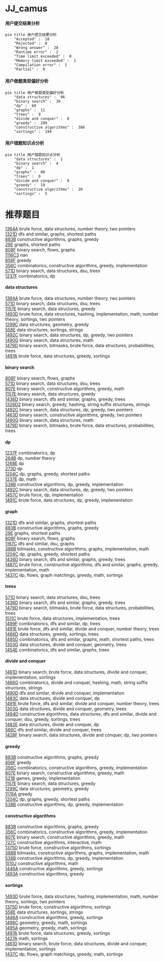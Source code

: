 # JJ_camus
<!-- tabs:start -->
#### **用户提交结果分析**

```mermaid
pie title 用户提交结果分析
    "Accepted" :  18
    "Rejected" :  0
    "Wrong answer" :  28
    "Runtime error" :  2
    "Time limit exceeded" :  0
    "Memory limit exceeded" :  1
    "Compilation error" :  1
    "Partial" :  0
```
#### **用户做题类型偏好分析**

```mermaid
pie title 用户做题类型偏好分析
    "data structures" :  96
    "binary search" :  39
    "dp" :  69
    "graphs" :  11
    "trees" :  9
    "divide and conquer" :  0
    "greedy" :  289
    "constructive algorithms" :  386
    "sortings" :  194
```
#### **用户错题知识点分析**

```mermaid
pie title 用户错题知识点分析
    "data structures" :  1
    "binary search" :  4
    "dp" :  1
    "graphs" :  00
    "trees" :  0
    "divide and conquer" :  0
    "greedy" :  19
    "constructive algorithms" :  20
    "sortings" :  5
```
<!-- tabs:end -->
# 推荐题目
[1364A](http://codeforces.com/problemset/problem/1364/A)		brute force,
                        data structures,
                        number theory,
                        two pointers		  
[1321D](https://codeforces.com/contest/1321/problem/D)		dfs and similar,
                        graphs,
                        shortest paths		  
[883B](http://codeforces.com/problemset/problem/883/B)		constructive algorithms,
                        graphs,
                        greedy		  
[29E](http://codeforces.com/problemset/problem/29/E)		graphs,
                        shortest paths		  
[808F](http://codeforces.com/problemset/problem/808/F)		binary search,
                        flows,
                        graphs		  
[1116C3](http://codeforces.com/problemset/problem/1116/C3)		nan		  
[856F](http://codeforces.com/problemset/problem/856/F)		greedy		  
[356C](http://codeforces.com/problemset/problem/356/C)		combinatorics,
                        constructive algorithms,
                        greedy,
                        implementation		  
[571D](http://codeforces.com/problemset/problem/571/D)		binary search,
                        data structures,
                        dsu,
                        trees		  
[1237F](http://codeforces.com/problemset/problem/1237/F)		combinatorics,
                        dp		  
<!-- tabs:start -->
#### **data structures**
[1364A](http://codeforces.com/problemset/problem/1364/A)		brute force,
                        data structures,
                        number theory,
                        two pointers		  
[571D](http://codeforces.com/problemset/problem/571/D)		binary search,
                        data structures,
                        dsu,
                        trees		  
[1157E](http://codeforces.com/problemset/problem/1157/E)		binary search,
                        data structures,
                        greedy		  
[1493D](http://codeforces.com/problemset/problem/1493/D)		brute force,
                        data structures,
                        hashing,
                        implementation,
                        math,
                        number theory,
                        sortings,
                        two pointers		  
[1299C](http://codeforces.com/problemset/problem/1299/C)		data structures,
                        geometry,
                        greedy		  
[558E](http://codeforces.com/problemset/problem/558/E)		data structures,
                        sortings,
                        strings		  
[1492C](http://codeforces.com/problemset/problem/1492/C)		binary search,
                        data structures,
                        dp,
                        greedy,
                        two pointers		  
[1490G](http://codeforces.com/problemset/problem/1490/G)		binary search,
                        data structures,
                        math		  
[1479D](http://codeforces.com/problemset/problem/1479/D)		binary search,
                        bitmasks,
                        brute force,
                        data structures,
                        probabilities,
                        trees		  
[1497A](http://codeforces.com/problemset/problem/1497/A)		brute force,
                        data structures,
                        greedy,
                        sortings		  
#### **binary search**
[808F](http://codeforces.com/problemset/problem/808/F)		binary search,
                        flows,
                        graphs		  
[571D](http://codeforces.com/problemset/problem/571/D)		binary search,
                        data structures,
                        dsu,
                        trees		  
[807E](https://codeforces.com/contest/807/problem/E)		binary search,
                        constructive algorithms,
                        greedy,
                        math		  
[1157E](http://codeforces.com/problemset/problem/1157/E)		binary search,
                        data structures,
                        greedy		  
[1436D](http://codeforces.com/problemset/problem/1436/D)		binary search,
                        dfs and similar,
                        graphs,
                        greedy,
                        trees		  
[1326D2](http://codeforces.com/problemset/problem/1326/D2)		binary search,
                        greedy,
                        hashing,
                        string suffix structures,
                        strings		  
[1492C](http://codeforces.com/problemset/problem/1492/C)		binary search,
                        data structures,
                        dp,
                        greedy,
                        two pointers		  
[1463D](http://codeforces.com/problemset/problem/1463/D)		binary search,
                        constructive algorithms,
                        greedy,
                        two pointers		  
[1490G](http://codeforces.com/problemset/problem/1490/G)		binary search,
                        data structures,
                        math		  
[1479D](http://codeforces.com/problemset/problem/1479/D)		binary search,
                        bitmasks,
                        brute force,
                        data structures,
                        probabilities,
                        trees		  
#### **dp**
[1237F](http://codeforces.com/problemset/problem/1237/F)		combinatorics,
                        dp		  
[264B](http://codeforces.com/problemset/problem/264/B)		dp,
                        number theory		  
[1268E](http://codeforces.com/problemset/problem/1268/E)		dp		  
[273D](http://codeforces.com/problemset/problem/273/D)		dp		  
[1204C](http://codeforces.com/problemset/problem/1204/C)		dp,
                        graphs,
                        greedy,
                        shortest paths		  
[1237E](http://codeforces.com/problemset/problem/1237/E)		dp,
                        math		  
[538B](http://codeforces.com/problemset/problem/538/B)		constructive algorithms,
                        dp,
                        greedy,
                        implementation		  
[1492C](http://codeforces.com/problemset/problem/1492/C)		binary search,
                        data structures,
                        dp,
                        greedy,
                        two pointers		  
[1457C](https://codeforces.com/contest/1457/problem/C)		brute force,
                        dp,
                        implementation		  
[1491C](http://codeforces.com/problemset/problem/1491/C)		brute force,
                        data structures,
                        dp,
                        greedy,
                        implementation		  
#### **graph**
[1321D](https://codeforces.com/contest/1321/problem/D)		dfs and similar,
                        graphs,
                        shortest paths		  
[883B](http://codeforces.com/problemset/problem/883/B)		constructive algorithms,
                        graphs,
                        greedy		  
[29E](http://codeforces.com/problemset/problem/29/E)		graphs,
                        shortest paths		  
[808F](http://codeforces.com/problemset/problem/808/F)		binary search,
                        flows,
                        graphs		  
[1167C](http://codeforces.com/problemset/problem/1167/C)		dfs and similar,
                        dsu,
                        graphs		  
[388B](http://codeforces.com/problemset/problem/388/B)		bitmasks,
                        constructive algorithms,
                        graphs,
                        implementation,
                        math		  
[1204C](http://codeforces.com/problemset/problem/1204/C)		dp,
                        graphs,
                        greedy,
                        shortest paths		  
[1436D](http://codeforces.com/problemset/problem/1436/D)		binary search,
                        dfs and similar,
                        graphs,
                        greedy,
                        trees		  
[1487C](http://codeforces.com/problemset/problem/1487/C)		brute force,
                        constructive algorithms,
                        dfs and similar,
                        graphs,
                        greedy,
                        implementation,
                        math		  
[1437C](http://codeforces.com/problemset/problem/1437/C)		dp,
                        flows,
                        graph matchings,
                        greedy,
                        math,
                        sortings		  
#### **trees**
[571D](http://codeforces.com/problemset/problem/571/D)		binary search,
                        data structures,
                        dsu,
                        trees		  
[1436D](http://codeforces.com/problemset/problem/1436/D)		binary search,
                        dfs and similar,
                        graphs,
                        greedy,
                        trees		  
[1479D](http://codeforces.com/problemset/problem/1479/D)		binary search,
                        bitmasks,
                        brute force,
                        data structures,
                        probabilities,
                        trees		  
[1511C](http://codeforces.com/problemset/problem/1511/C)		brute force,
                        data structures,
                        implementation,
                        trees		  
[1499F](http://codeforces.com/problemset/problem/1499/F)		combinatorics,
                        dfs and similar,
                        dp,
                        trees		  
[1491E](http://codeforces.com/problemset/problem/1491/E)		brute force,
                        dfs and similar,
                        divide and conquer,
                        number theory,
                        trees		  
[1466D](http://codeforces.com/problemset/problem/1466/D)		data structures,
                        greedy,
                        sortings,
                        trees		  
[1495D](http://codeforces.com/problemset/problem/1495/D)		combinatorics,
                        dfs and similar,
                        graphs,
                        math,
                        shortest paths,
                        trees		  
[1303G](http://codeforces.com/problemset/problem/1303/G)		data structures,
                        divide and conquer,
                        geometry,
                        trees		  
[1454E](http://codeforces.com/problemset/problem/1454/E)		combinatorics,
                        dfs and similar,
                        graphs,
                        trees		  
#### **divide and conquer**
[1461D](http://codeforces.com/problemset/problem/1461/D)		binary search,
                        brute force,
                        data structures,
                        divide and conquer,
                        implementation,
                        sortings		  
[1466G](http://codeforces.com/problemset/problem/1466/G)		combinatorics,
                        divide and conquer,
                        hashing,
                        math,
                        string suffix structures,
                        strings		  
[1490D](http://codeforces.com/problemset/problem/1490/D)		dfs and similar,
                        divide and conquer,
                        implementation		  
[1483C](https://codeforces.com/contest/1483/problem/C)		data structures,
                        divide and conquer,
                        dp		  
[1491E](http://codeforces.com/problemset/problem/1491/E)		brute force,
                        dfs and similar,
                        divide and conquer,
                        number theory,
                        trees		  
[1303G](http://codeforces.com/problemset/problem/1303/G)		data structures,
                        divide and conquer,
                        geometry,
                        trees		  
[1494D](http://codeforces.com/problemset/problem/1494/D)		constructive algorithms,
                        data structures,
                        dfs and similar,
                        divide and conquer,
                        dsu,
                        greedy,
                        sortings,
                        trees		  
[1482E](http://codeforces.com/problemset/problem/1482/E)		data structures,
                        divide and conquer,
                        dp		  
[566C](http://codeforces.com/problemset/problem/566/C)		dfs and similar,
                        divide and conquer,
                        trees		  
[1428F](http://codeforces.com/problemset/problem/1428/F)		binary search,
                        data structures,
                        divide and conquer,
                        dp,
                        two pointers		  
#### **greedy**
[883B](http://codeforces.com/problemset/problem/883/B)		constructive algorithms,
                        graphs,
                        greedy		  
[856F](http://codeforces.com/problemset/problem/856/F)		greedy		  
[356C](http://codeforces.com/problemset/problem/356/C)		combinatorics,
                        constructive algorithms,
                        greedy,
                        implementation		  
[807E](https://codeforces.com/contest/807/problem/E)		binary search,
                        constructive algorithms,
                        greedy,
                        math		  
[521B](https://codeforces.com/contest/521/problem/B)		games,
                        greedy,
                        implementation		  
[1157E](http://codeforces.com/problemset/problem/1157/E)		binary search,
                        data structures,
                        greedy		  
[1299C](http://codeforces.com/problemset/problem/1299/C)		data structures,
                        geometry,
                        greedy		  
[1178A](http://codeforces.com/problemset/problem/1178/A)		greedy		  
[1204C](http://codeforces.com/problemset/problem/1204/C)		dp,
                        graphs,
                        greedy,
                        shortest paths		  
[538B](http://codeforces.com/problemset/problem/538/B)		constructive algorithms,
                        dp,
                        greedy,
                        implementation		  
#### **constructive algorithms**
[883B](http://codeforces.com/problemset/problem/883/B)		constructive algorithms,
                        graphs,
                        greedy		  
[356C](http://codeforces.com/problemset/problem/356/C)		combinatorics,
                        constructive algorithms,
                        greedy,
                        implementation		  
[807E](https://codeforces.com/contest/807/problem/E)		binary search,
                        constructive algorithms,
                        greedy,
                        math		  
[727C](http://codeforces.com/problemset/problem/727/C)		constructive algorithms,
                        interactive,
                        math		  
[1375D](http://codeforces.com/problemset/problem/1375/D)		brute force,
                        constructive algorithms,
                        sortings		  
[388B](http://codeforces.com/problemset/problem/388/B)		bitmasks,
                        constructive algorithms,
                        graphs,
                        implementation,
                        math		  
[538B](http://codeforces.com/problemset/problem/538/B)		constructive algorithms,
                        dp,
                        greedy,
                        implementation		  
[1510J](http://codeforces.com/problemset/problem/1510/J)		constructive algorithms,
                        math		  
[1446A](http://codeforces.com/problemset/problem/1446/A)		constructive algorithms,
                        greedy,
                        sortings		  
[1493A](http://codeforces.com/problemset/problem/1493/A)		constructive algorithms,
                        greedy		  
#### **sortings**
[1493D](http://codeforces.com/problemset/problem/1493/D)		brute force,
                        data structures,
                        hashing,
                        implementation,
                        math,
                        number theory,
                        sortings,
                        two pointers		  
[1375D](http://codeforces.com/problemset/problem/1375/D)		brute force,
                        constructive algorithms,
                        sortings		  
[558E](http://codeforces.com/problemset/problem/558/E)		data structures,
                        sortings,
                        strings		  
[1446A](http://codeforces.com/problemset/problem/1446/A)		constructive algorithms,
                        greedy,
                        sortings		  
[1496C](https://codeforces.com/contest/1496/problem/C)		geometry,
                        greedy,
                        math,
                        sortings		  
[1495A](http://codeforces.com/problemset/problem/1495/A)		geometry,
                        greedy,
                        math,
                        sortings		  
[1497A](http://codeforces.com/problemset/problem/1497/A)		brute force,
                        data structures,
                        greedy,
                        sortings		  
[1427A](http://codeforces.com/problemset/problem/1427/A)		math,
                        sortings		  
[1461D](http://codeforces.com/problemset/problem/1461/D)		binary search,
                        brute force,
                        data structures,
                        divide and conquer,
                        implementation,
                        sortings		  
[1437C](http://codeforces.com/problemset/problem/1437/C)		dp,
                        flows,
                        graph matchings,
                        greedy,
                        math,
                        sortings		  
<!-- tabs:end -->
